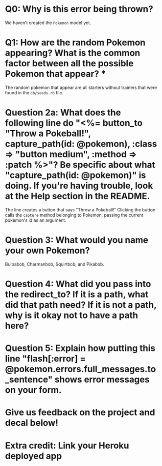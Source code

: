 # Q0: Why is this error being thrown?
We haven't created the `Pokemon` model yet.

# Q1: How are the random Pokemon appearing? What is the common factor between all the possible Pokemon that appear? *
The random pokemon that appear are all starters without trainers that were
found in the `db/seeds.rb` file.

# Question 2a: What does the following line do "<%= button_to "Throw a Pokeball!", capture_path(id: @pokemon), :class => "button medium", :method => :patch %>"? Be specific about what "capture_path(id: @pokemon)" is doing. If you're having trouble, look at the Help section in the README.
The line creates a button that says "Throw a Pokeball!" Clicking the button
calls the `capture` method belonging to Pokemon, passing the current pokemon's
id as an argument.

# Question 3: What would you name your own Pokemon?
Bulbabob, Charmanbob, Squirtbob, and Pikabob.

# Question 4: What did you pass into the redirect_to? If it is a path, what did that path need? If it is not a path, why is it okay not to have a path here?

# Question 5: Explain how putting this line "flash[:error] = @pokemon.errors.full_messages.to_sentence" shows error messages on your form.

# Give us feedback on the project and decal below!

# Extra credit: Link your Heroku deployed app
